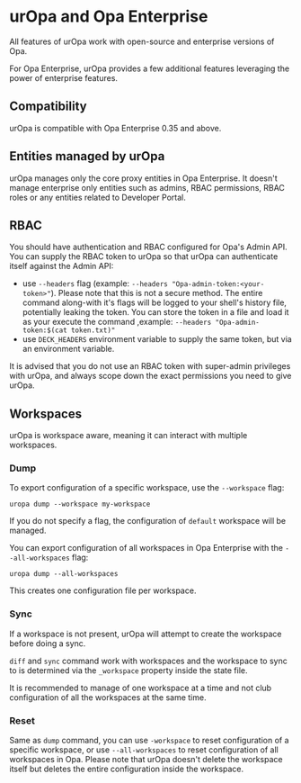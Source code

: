 # urOpa and Opa Enterprise

All features of urOpa work with open-source and enterprise versions of Opa.

For Opa Enterprise, urOpa provides a few additional features leveraging the
power of enterprise features.

## Compatibility

urOpa is compatible with Opa Enterprise 0.35 and above.

## Entities managed by urOpa

urOpa manages only the core proxy entities in Opa Enterprise. It doesn't
manage enterprise only entities such as admins, RBAC permissions, RBAC roles
or any entities related to Developer Portal.

## RBAC

You should have authentication and RBAC configured for Opa's Admin API.
You can supply the RBAC token to urOpa so that urOpa can authenticate itself
against the Admin API:
- use `--headers` flag (example: `--headers "Opa-admin-token:<your-token>"`).
  Please note that this is not a secure method. The entire command along-with
  it's flags will be logged to your shell's history file, potentially leaking
  the token. You can store the token in a file and load it as your execute the
  command ,example: `--headers "Opa-admin-token:$(cat token.txt)"`
- use `DECK_HEADERS` environment variable to supply the same token, but via
  an environment variable.

It is advised that you do not use an RBAC token with super-admin privileges
with urOpa, and always scope down the exact permissions you need to give
urOpa.

## Workspaces

urOpa is workspace aware, meaning it can interact with multiple workspaces.

### Dump

To export configuration of a specific workspace, use the `--workspace` flag:

```
uropa dump --workspace my-workspace
```

If you do not specify a flag, the configuration of `default` workspace will
be managed.


You can export configuration of all workspaces in Opa Enterprise with
the `--all-workspaces` flag:

```
uropa dump --all-workspaces
```

This creates one configuration file per workspace.

### Sync

If a workspace is not present, urOpa will attempt to create the workspace
before doing a sync.

`diff` and `sync` command work with workspaces and the workspace to sync
to is determined via the `_workspace` property inside the state file.

It is recommended to manage of one workspace at a time and not club
configuration of all the workspaces at the same time.

### Reset

Same as `dump` command, you can use `-workspace` to reset configuration of a
specific workspace, or use `--all-workspaces` to reset configuration of all
workspaces in Opa.
Please note that urOpa doesn't delete the workspace itself but deletes the
entire configuration inside the workspace.
